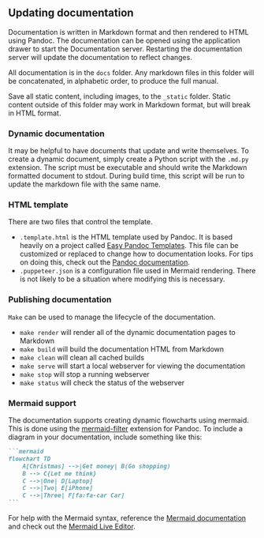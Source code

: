 
## Updating documentation

Documentation is written in Markdown format and then rendered to HTML using Pandoc. The documentation can be opened using the application drawer to start the Documentation server. Restarting the documentation server will update the documentation to reflect changes.

All documentation is in the `docs` folder. Any markdown files in this folder will be concatenated, in alphabetic order, to produce the full manual.

Save all static content, including images, to the `_static` folder. Static content outside of this folder may work in Markdown format, but will break in HTML format.

### Dynamic documentation

It may be helpful to have documents that update and write themselves. To create a dynamic document, simply create a Python script with the `.md.py` extension. The script must be executable and should write the Markdown formatted document to stdout. During build time, this script will be run to update the markdown file with the same name.

### HTML template

There are two files that control the template.

- `.template.html` is the HTML template used by Pandoc. It is based heavily on a project called [Easy Pandoc Templates](https://github.com/ryangrose/easy-pandoc-templates). This file can be customized or replaced to change how to documentation looks. For tips on doing this, check out the [Pandoc documentation](https://pandoc.org/MANUAL.html#templates).
- `.puppeteer.json` is a configuration file used in Mermaid rendering. There is not likely to be a situation where modifying this is necessary.

### Publishing documentation

`Make` can be used to manage the lifecycle of the documentation.

- `make render` will render all of the dynamic documentation pages to Markdown
- `make build` will build the documentation HTML from Markdown
- `make clean` will clean all cached builds
- `make serve` will start a local webserver for viewing the documentation
- `make stop` will stop a running webserver
- `make status` will check the status of the webserver

### Mermaid support

The documentation supports creating dynamic flowcharts using mermaid. This is done using the [mermaid-filter](https://github.com/raghur/mermaid-filter) extension for Pandoc. To include a diagram in your documentation, include something like this:

~~~markdown
```mermaid
flowchart TD
    A[Christmas] -->|Get money| B(Go shopping)
    B --> C{Let me think}
    C -->|One| D[Laptop]
    C -->|Two| E[iPhone]
    C -->|Three| F[fa:fa-car Car]
```
~~~

For help with the Mermaid syntax, reference the [Mermaid documentation](https://mermaid.js.org/intro/) and check out the [Mermaid Live Editor](https://mermaid.live/).
